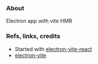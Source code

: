 ### About

Electron app with vite HMR

### Refs, links, credits

* Started with [electron-vite-react](https://github.com/electron-vite/electron-vite-react)
* [electron-vite](https://github.com/alex8088/electron-vite)
